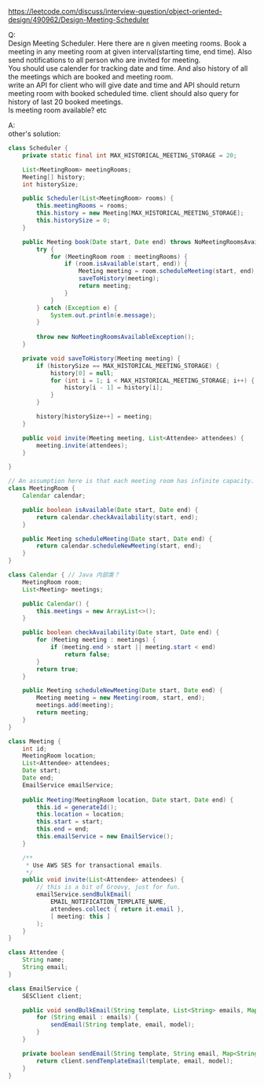 https://leetcode.com/discuss/interview-question/object-oriented-design/490962/Design-Meeting-Scheduler  
  
Q:  
Design Meeting Scheduler. Here there are n given meeting rooms. Book a meeting in any meeting room at given interval(starting time, end time). Also send notifications to all person who are invited for meeting.  
You should use calender for tracking date and time. And also history of all the meetings which are booked and meeting room.  
write an API for client who will give date and time and API should return meeting room with booked scheduled time. client should also query for history of last 20 booked meetings.  
Is meeting room available? etc  
  
A:  
other's solution:  
```java
class Scheduler {
	private static final int MAX_HISTORICAL_MEETING_STORAGE = 20;

	List<MeetingRoom> meetingRooms;
	Meeting[] history;
	int historySize;

	public Scheduler(List<MeetingRoom> rooms) {
		this.meetingRooms = rooms;
		this.history = new Meeting[MAX_HISTORICAL_MEETING_STORAGE];
		this.historySize = 0;
	}

	public Meeting book(Date start, Date end) throws NoMeetingRoomsAvailableException {
		try {
			for (MeetingRoom room : meetingRooms) {
				if (room.isAvailable(start, end)) {
					Meeting meeting = room.scheduleMeeting(start, end);
					saveToHistory(meeting);
					return meeting;
				}
			}
		} catch (Exception e) {
			System.out.println(e.message);
		}
		
		throw new NoMeetingRoomsAvailableException();
	}

	private void saveToHistory(Meeting meeting) {
		if (historySize == MAX_HISTORICAL_MEETING_STORAGE) {
			history[0] = null;
			for (int i = 1; i < MAX_HISTORICAL_MEETING_STORAGE; i++) {
				history[i - 1] = history[i]; 
			}
		}

		history[historySize++] = meeting;
	}

	public void invite(Meeting meeting, List<Attendee> attendees) {
		meeting.invite(attendees);
	}

}

// An assumption here is that each meeting room has infinite capacity.
class MeetingRoom {
	Calendar calendar;

	public boolean isAvailable(Date start, Date end) {
		return calendar.checkAvailability(start, end);
	}

	public Meeting scheduleMeeting(Date start, Date end) {
		return calendar.scheduleNewMeeting(start, end);
	}
}

class Calendar { // Java 内部类？
	MeetingRoom room;
	List<Meeting> meetings;

	public Calendar() {
		this.meetings = new ArrayList<>();
	}

	public boolean checkAvailability(Date start, Date end) {
		for (Meeting meeting : meetings) {
			if (meeting.end > start || meeting.start < end)
				return false;
		}
		return true;
	}

	public Meeting scheduleNewMeeting(Date start, Date end) {
		Meeting meeting = new Meeting(room, start, end);
		meetings.add(meeting);
		return meeting;
	}
}

class Meeting {
	int id;
	MeetingRoom location;
	List<Attendee> attendees;
	Date start;
	Date end;
	EmailService emailService;
	
	public Meeting(MeetingRoom location, Date start, Date end) {
		this.id = generateId();
		this.location = location;
		this.start = start;
		this.end = end;
		this.emailService = new EmailService();
	}

	/**
	 * Use AWS SES for transactional emails.
	 */
	public void invite(List<Attendee> attendees) {
		// this is a bit of Groovy, just for fun.
		emailService.sendBulkEmail(
			EMAIL_NOTIFICATION_TEMPLATE_NAME, 
			attendees.collect { return it.email },
			[ meeting: this ]
		);
	}
}

class Attendee {
	String name;
	String email;
}

class EmailService {
	SESClient client;

	public void sendBulkEmail(String template, List<String> emails, Map<String, Object> model) {
		for (String email : emails) {
			sendEmail(String template, email, model);
		}
	}

	private boolean sendEmail(String template, String email, Map<String, Object> model) {
		return client.sendTemplateEmail(template, email, model);
	}
}
```
